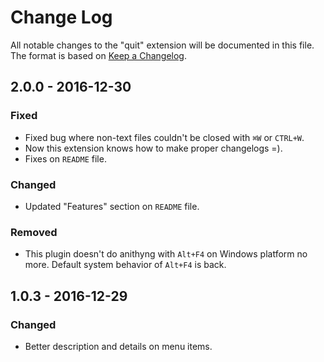 # Change Log
All notable changes to the "quit" extension will be documented in this file.
The format is based on [Keep a Changelog](http://keepachangelog.com/).

## 2.0.0 - 2016-12-30
### Fixed
- Fixed bug where non-text files couldn't be closed with `⌘W` or `CTRL+W`.
- Now this extension knows how to make proper changelogs =).
- Fixes on `README` file.
### Changed
- Updated "Features" section on `README` file.
### Removed
- This plugin doesn't do anithyng with `Alt+F4` on Windows platform no more. Default system behavior of `Alt+F4` is back.

## 1.0.3 - 2016-12-29
### Changed
- Better description and details on menu items.
